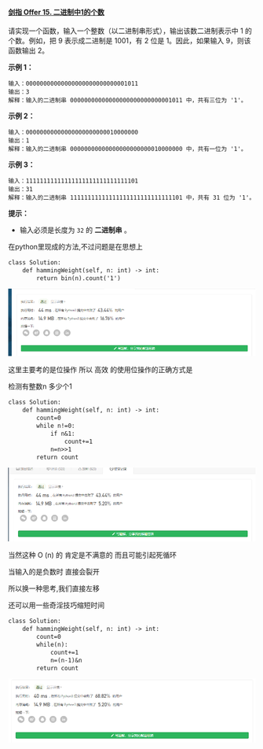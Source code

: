 #### [剑指 Offer 15. 二进制中1的个数](https://leetcode-cn.com/problems/er-jin-zhi-zhong-1de-ge-shu-lcof/)

请实现一个函数，输入一个整数（以二进制串形式），输出该数二进制表示中 1 的个数。例如，把 9 表示成二进制是 1001，有 2 位是 1。因此，如果输入 9，则该函数输出 2。

 

**示例 1：**

```
输入：00000000000000000000000000001011
输出：3
解释：输入的二进制串 00000000000000000000000000001011 中，共有三位为 '1'。
```

**示例 2：**

```
输入：00000000000000000000000010000000
输出：1
解释：输入的二进制串 00000000000000000000000010000000 中，共有一位为 '1'。
```

**示例 3：**

```
输入：11111111111111111111111111111101
输出：31
解释：输入的二进制串 11111111111111111111111111111101 中，共有 31 位为 '1'。
```

 

**提示：**

- 输入必须是长度为 `32` 的 **二进制串** 。

在python里现成的方法,不过问题是在思想上

```
class Solution:
    def hammingWeight(self, n: int) -> int:
        return bin(n).count('1')
```

![1618316048822](readme.assets/1618316048822.png)

这里主要考的是位操作 所以 高效 的使用位操作的正确方式是



检测有整数n 多少个1 

```
class Solution:
    def hammingWeight(self, n: int) -> int:
        count=0
        while n!=0:
            if n&1:
                count+=1
            n=n>>1
        return count

```

![1618317252315](readme.assets/1618317252315.png)

当然这种 O (n) 的 肯定是不满意的 而且可能引起死循环

当输入的是负数时 直接会裂开

所以换一种思考,我们直接左移

还可以用一些奇淫技巧缩短时间

```
class Solution:
    def hammingWeight(self, n: int) -> int:
        count=0
        while(n):
            count+=1
            n=(n-1)&n
        return count
```

![1618320271042](readme.assets/1618320271042.png)

